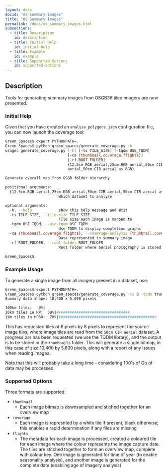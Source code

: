 ```yaml
---
layout: docs
docid: "os-summary-images"
title: "OS Summary Images"
permalink: /docs/os_summary_images.html
subsections:
  - title: Description
    id: description
  - title: Initial Help
    id: initial-help
  - title: Example
    id: example        
  - title: Supported Options
    id: supported-options
---
```


<a id="description"> </a>


## Description

Tools for generating summary images from OSGB36 tiled imagery are now presented.

<a id="initial-help"> </a>

### Initial Help

Given that you have created an `analyse_polygons.json` configuration file, you can now launch the coverage tool:
```bash
Green_Spaces$ export PYTHONPATH=.
Green_Spaces$ python green_spaces/generate_coverage.py -h
usage: generate_coverage.py [-h] [-ts TILE_SIZE] [-tqdm USE_TQDM]
                            [-ca {thumbnail,coverage,flights}]
                            [-rf ROOT_FOLDER]
                            {12.5cm RGB aerial,25cm RGB aerial,50cm CIR
                            aerial,50cm CIR aerial as RGB}

Generate overall map from OSGB folder hierarchy

positional arguments:
  {12.5cm RGB aerial,25cm RGB aerial,50cm CIR aerial,50cm CIR aerial as RGB}
                        Which dataset to analyse

optional arguments:
  -h, --help            show this help message and exit
  -ts TILE_SIZE, --tile-size TILE_SIZE
                        Tile size each image is mapped to
  -tqdm USE_TQDM, --use-tqdm USE_TQDM
                        Use TQDM to display completion graphs
  -ca {thumbnail,coverage,flights}, --coverage-analysis {thumbnail,coverage,flights}
                        Data represented in summary image
  -rf ROOT_FOLDER, --root-folder ROOT_FOLDER
                        Root folder where aerial photography is stored
                        
Green_Spaces$
```

<a id="example"> </a>

### Example Usage

To generate a single image from all imagery present in a dataset, use:
```bash
Green_Spaces$ export PYTHONPATH=.
Green_Spaces$ python green_spaces/generate_coverage.py -ts 8 -tqdm true -ca thumbnail -rf thumbnails "50cm CIR aerial"
Summary data shape: 10,400 x 5,600 pixels

100km tiles:   0%|                                                                              | 0/55 [00:00<?, ?it/s]
10km tiles in HP:  50%|#################################                                 | 3/6 [00:17<00:13,  4.66s/it]
1km tiles in HP60:  70%|###########################################9                   | 37/53 [00:05<00:02,  7.42it/s]
```

This has requested tiles of 8 pixels by 8 pixels to represent the source image tiles, where image tiles are read from the `50cm CIR aerial` dataset. A progress bar has been requested (we use the TQDM library), and the output is to be stored in the `thumbnails` folder. This will generate a single bitmap, in this case of size 10,400 by 5,600 pixels, along with a report of any issues when reading images.

Note that this will probably take a long time - considering 100's of Gb of data may be processed.

<a id="supported-options"> </a>

### Supported Options

Three formats are supported:
* `thumbnail`
  * Each image bitmap is downsampled and stiched together for an overview map
* `coverage`
  * Each image is represnted by a white tile if present, black otherwise; this enables a rapid determination if any files are missing
* `flights`
  * The metadata for each image is processed, created a coloured tile for each image where the colour represents the image capture date. The tiles are stitched together to form an overview map, complete with colour key. One image is generated for time of year (to enable seasonality analysis), and another image is generated for the complete date (enabling age of imagery analysis)
